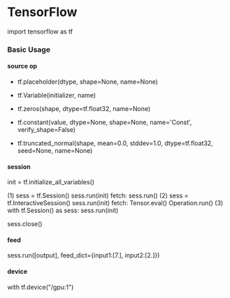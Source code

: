 # TensorFlow

import tensorflow as tf

### Basic Usage

#### source op
- tf.placeholder(dtype, shape=None, name=None)
- tf.Variable(initializer, name)

- tf.zeros(shape, dtype=tf.float32, name=None)
- tf.constant(value, dtype=None, shape=None, name='Const', verify_shape=False)
- tf.truncated_normal(shape, mean=0.0, stddev=1.0, dtype=tf.float32, seed=None, name=None)


#### session
init = tf.initialize_all_variables()

(1)
sess = tf.Session()
sess.run(init)
fetch:
sess.run()
(2)
sess = tf.InteractiveSession()
sess.run(init)
fetch:
Tensor.eval()
Operation.run()
(3)
with tf.Session() as sess:
  sess.run(init)

sess.close()

#### feed
sess.run([output], feed_dict={input1:[7.], input2:[2.]})

#### device
with tf.device("/gpu:1")
